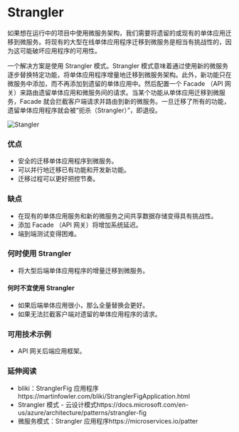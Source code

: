 # Strangler

如果想在运行中的项目中使用微服务架构，我们需要将遗留的或现有的单体应用迁移到微服务。将现有的大型在线单体应用程序迁移到微服务是相当有挑战性的，因为这可能破坏应用程序的可用性。

一个解决方案是使用 Strangler 模式。Strangler 模式意味着通过使用新的微服务逐步替换特定功能，将单体应用程序增量地迁移到微服务架构。此外，新功能只在微服务中添加，而不再添加到遗留的单体应用中。然后配置一个 Facade （API 网关）来路由遗留单体应用和微服务间的请求。当某个功能从单体应用迁移到微服务，Facade 就会拦截客户端请求并路由到新的微服务。一旦迁移了所有的功能，遗留单体应用程序就会被“扼杀（Strangler）”，即退役。

![Stangler](https://pic1.zhimg.com/80/v2-7cfa78b8a5248d5da38c4982e4b5c942_720w.webp?source=1940ef5c)

### 优点

- 安全的迁移单体应用程序到微服务。
- 可以并行地迁移已有功能和开发新功能。
- 迁移过程可以更好把控节奏。

### 缺点

- 在现有的单体应用服务和新的微服务之间共享数据存储变得具有挑战性。
- 添加 Facade （API 网关）将增加系统延迟。
- 端到端测试变得困难。

### 何时使用 Strangler

- 将大型后端单体应用程序的增量迁移到微服务。

#### 何时不宜使用 Strangler

- 如果后端单体应用很小，那么全量替换会更好。
- 如果无法拦截客户端对遗留的单体应用程序的请求。

### 可用技术示例

- API 网关后端应用框架。

### 延伸阅读

- bliki：StranglerFig 应用程序https://martinfowler.com/bliki/StranglerFigApplication.html
- Strangler 模式 - 云设计模式https://docs.microsoft.com/en-us/azure/architecture/patterns/strangler-fig
- 微服务模式：Strangler 应用程序https://microservices.io/patter
